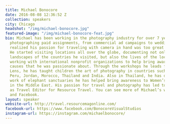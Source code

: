 ```yaml
---
title: Michael Bonocore
date: 2016-08-08 12:36:52 Z
collection: speakers
city: Chicago
headshot: "/img/michael-bonocore.jpg"
featured-image: "/img/michael-bonocore-feat.jpg"
bio: Michael has been working in the photography industry for over 7 years. While
  photographing paid assignments, from commercial ad campaigns to weddings, Bonocore
  realized his passion for traveling with camera in hand was too great to ignore.
  He started visiting locations all over the globe, documenting not only the beautiful
  landscapes of the countries he visited, but also the lives of the local communities. Bonocore began
  working with international nonprofit organizations to help bring awareness to the
  causes that he was passionate about. Through the workshops he leads for The Giving
  Lens, he has taught children the art of photography in countries such as Cuba, Nicaragua,
  Peru, Jordan, Morocco, Thailand and India. Also in Thailand, he has documented the
  work of elephant sanctuaries he has helped bring awareness to Women’s Cooperatives
  in the Middle East. His passion for travel and photography has led to his new career
  as Travel Editor for Resource Travel. You can see more of Michael’s work on his website, Instagram,
  and Facebook.
layout: speaker
website-url: http://travel.resourcemagonline.com/
facebook-url: https://www.facebook.com/BonocoreVisualStudios
instagram-url: https://instagram.com/michaelbonocore/
---
```


